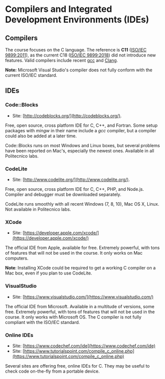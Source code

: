 Compilers and Integrated Development Environments (IDEs)
========================================================

## Compilers

The course focuses on the C language. The reference is **C11** ([ISO/IEC 9899:2011](https://en.wikipedia.org/wiki/C11_(C_standard_revision))), as the current C18 ([ISO/IEC 9899:2018](https://en.wikipedia.org/wiki/C18_(C_standard_revision))) did not introduce new features. Valid compilers include recent [gcc](https://gcc.gnu.org/) and [Clang](https://clang.llvm.org/).

**Note:** Microsoft Visual Studio's compiler does not fully conform with the current ISO/IEC standard.

## IDEs

### Code::Blocks

* Site: [http://codeblocks.org/](http://codeblocks.org/).

Free, open source, cross platform IDE for C, C++, and Fortran. Some setup packages with *mingw* in their name include a *gcc* compiler, but a compiler could also be added at a later time.

Code::Blocks runs on most Windows and Linux boxes, but several problems have been reported on Mac's, especially the newest ones. Available in all Politecnico labs.

### CodeLite

* Site: [http://www.codelite.org/](http://www.codelite.org/).

Free, open source, cross platform IDE for C, C++, PHP, and Node.js. Compiler and debugger must be downloaded separately.

CodeLite runs smoothly with all recent Windows (7, 8, 10), Mac OS X, Linux. Not available in Politecnico labs.

### XCode

* Site: [https://developer.apple.com/xcode/](https://developer.apple.com/xcode/)

The official IDE from Apple, available for free. Extremely powerful, with tons of features that will not be used in the course. It only works on Mac computers.

**Note**: Installing XCode could be required to get a working C compiler on a Mac box, even if you plan to use CodeLite.

### VisualStudio

* Site: [https://www.visualstudio.com/](https://www.visualstudio.com/)

The official IDE from Microsoft. Available in a multitude of versions, some free. Extremely powerful, with tons of features that will not be used in the course. It only works with Microsoft OS. The C compiler is not fully compliant with the ISO/IEC standard.

### Online IDEs

* Site: [https://www.codechef.com/ide](https://www.codechef.com/ide)
* Site: [https://www.tutorialspoint.com/compile_c_online.php](https://www.tutorialspoint.com/compile_c_online.php)

Several sites are offering free, online IDEs for C. They may be useful to check code on-the-fly from a portable device.
